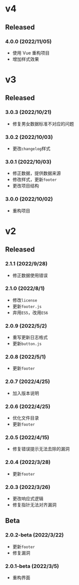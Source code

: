 # v4

## Released

### 4.0.0 (2022/11/05)

- 使用 Vue 重构项目
- 增加样式效果

# v3

## Released

### 3.0.3 (2022/10/21)

- 修复男女数据标准不对应的问题

### 3.0.2 (2022/10/03)

- 更改`changelog`样式

### 3.0.1 (2022/10/03)

- 修正数据，提供数据来源
- 修改样式，更新`footer`
- 更改项目结构

### 3.0.0 (2022/10/02)

- 重构项目

# v2

## Released

### 2.1.1 (2022/9/28)

- 修正数据使用错误

### 2.1.0 (2022/8/1)

- 修改`license`
- 更新`footer.js`
- 弃用`ES5`，改用`ES6`

### 2.0.9 (2022/5/2)

- 重写更新日志格式
- 更新`button.js`

### 2.0.8 (2022/5/1)

- 更新`footer`

### 2.0.7 (2022/4/25)

- 加入版本说明

### 2.0.6 (2022/4/25)

- 优化文件目录
- 更新`footer`

### 2.0.5 (2022/4/15)

- 修复错误提示无法去除的漏洞

### 2.0.4 (2022/3/28)

- 更新`footer`

### 2.0.3 (2022/3/26)

- 更改响应式逻辑
- 修复指针无法对齐漏洞

## Beta

### 2.0.2-beta (2022/3/22)

- 更新`footer`
- 修复漏洞

### 2.0.1-beta (2022/3/5)

- 重构界面